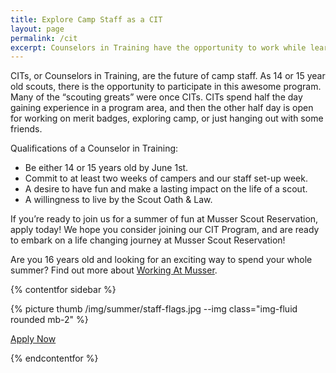 ```yaml
---
title: Explore Camp Staff as a CIT
layout: page
permalink: /cit
excerpt: Counselors in Training have the opportunity to work while learning all about camp, camping, and Scouting.
---
```


CITs, or Counselors in Training, are the future of camp staff. As 14 or 15 year old scouts, there is the opportunity to participate in this awesome program. Many of the “scouting greats” were once CITs. CITs spend half the day gaining experience in a program area, and then the other half day is open for working on merit badges, exploring camp, or just hanging out with some friends. 

Qualifications of a Counselor in Training:

- Be either 14 or 15 years old by June 1st.
- Commit to at least two weeks of campers and our staff set-up week.
- A desire to have fun and make a lasting impact on the life of a scout.
- A willingness to live by the Scout Oath &amp; Law.

If you’re ready to join us for a summer of fun at Musser Scout Reservation, apply today! We hope you consider joining our CIT Program, and are ready to embark on a life changing journey at Musser Scout Reservation!

Are you 16 years old and looking for an exciting way to spend your whole summer? Find out more about [Working At Musser](/staff).

{% contentfor sidebar %}

{% picture thumb /img/summer/staff-flags.jpg --img class="img-fluid rounded mb-2" %}

<a class="btn btn-primary btn-block mb-2" href="https://colbsa.workbrightats.com/jobs/">Apply Now</a>

{% endcontentfor %}

